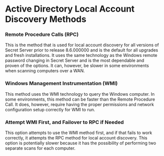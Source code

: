 [title]: # (AD Local Account Discovery Methods)
[tags]: # (discovery,active directory,local accounts)
[priority]: # (1000)

# Active Directory Local Account Discovery Methods

### Remote Procedure Calls (RPC)

This is the method that is used for local account discovery for all versions of Secret Server prior to release 8.6.000000 and is the default for all upgrades and fresh installations.  It uses the same technology as the Windows remote password changing in Secret Server and is the most dependable and proven of the options.  It can, however, be slower in some environments when scanning computers over a WAN.

### Windows Management Instrumentation (WMI)

This method uses the WMI technology to query the Windows computer.  In some environments, this method can be faster than the Remote Procedure Call.  It does, however, require having the proper permissions and network configuration setup correctly for WMI to run.

### Attempt WMI First, and Failover to RPC if Needed

This option attempts to use the WMI method first, and if that fails to work correctly, it attempts the RPC method for local account discovery.  This option is potentially slower because it has the possibility of performing two separate scans for each computer.